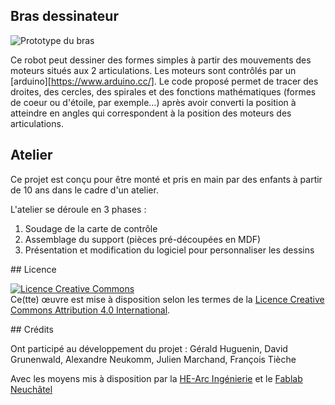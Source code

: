 ## Bras dessinateur

![Prototype du bras](http://www.he-arc.ch/sites/www.he-arc.ch/files/ING/haute-ecole-arc-ingenierie-atelier-robot-dessinateur.jpg "Prototype du bras")

Ce robot peut dessiner des formes simples à partir des mouvements des moteurs situés aux 2 articulations. Les moteurs sont contrôlés par un [arduino][https://www.arduino.cc/]. Le code proposé permet de tracer des droites, des cercles, des spirales et des fonctions mathématiques (formes de coeur ou d'étoile, par exemple...) après avoir converti la position à atteindre en angles qui correspondent à la position des moteurs des articulations.

## Atelier 

Ce projet est conçu pour être monté et pris en main par des enfants à partir de 10 ans dans le cadre d'un atelier.

L'atelier se déroule en 3 phases :
1. Soudage de la carte de contrôle 
2. Assemblage du support (pièces pré-découpées en MDF)
3. Présentation et modification du logiciel pour personnaliser les dessins

## Licence

<a rel="license" href="http://creativecommons.org/licenses/by/4.0/"><img alt="Licence Creative Commons" style="border-width:0" src="https://i.creativecommons.org/l/by/4.0/88x31.png" /></a><br />Ce(tte) œuvre est mise à disposition selon les termes de la <a rel="license" href="http://creativecommons.org/licenses/by/4.0/">Licence Creative Commons Attribution 4.0 International</a>.

## Crédits

Ont participé au développement du projet : Gérald Huguenin, David Grunenwald, Alexandre Neukomm, Julien Marchand, François Tièche

Avec les moyens mis à disposition par la [HE-Arc Ingénierie](http://www.he-arc.ch/ingenierie) et le [Fablab Neuchâtel](http://fablab-neuch.ch/)